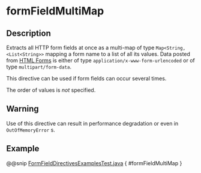 # formFieldMultiMap

## Description

Extracts all HTTP form fields at once as a multi-map of type `Map<String, <List<String>>` mapping
a form name to a list of all its values. Data posted from [HTML Forms](http://www.w3.org/TR/html401/interact/forms.html#h-17.13.4) is either of type `application/x-www-form-urlencoded` or of type `multipart/form-data`.

This directive can be used if form fields can occur several times.

The order of values is *not* specified.

## Warning

Use of this directive can result in performance degradation or even in `OutOfMemoryError` s.

## Example

@@snip [FormFieldDirectivesExamplesTest.java](../../../../../../../test/java/docs/http/javadsl/server/directives/FormFieldDirectivesExamplesTest.java) { #formFieldMultiMap }